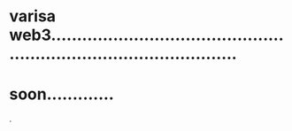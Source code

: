 # varisa web3.........................................................................................
# soon.............
.
